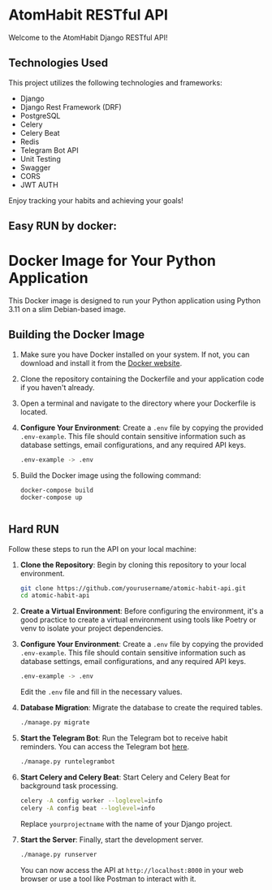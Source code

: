 # AtomHabit RESTful API

Welcome to the AtomHabit Django RESTful API!

## Technologies Used

This project utilizes the following technologies and frameworks:

- Django
- Django Rest Framework (DRF)
- PostgreSQL
- Celery
- Celery Beat
- Redis
- Telegram Bot API
- Unit Testing
- Swagger
- CORS
- JWT AUTH

Enjoy tracking your habits and achieving your goals!

## Easy RUN by docker:

# Docker Image for Your Python Application

This Docker image is designed to run your Python application using Python 3.11 on a slim Debian-based image.

## Building the Docker Image

1. Make sure you have Docker installed on your system. If not, you can download and install it from the [Docker website](https://www.docker.com/get-started).

2. Clone the repository containing the Dockerfile and your application code if you haven't already.

3. Open a terminal and navigate to the directory where your Dockerfile is located.

4. **Configure Your Environment**: Create a `.env` file by copying the provided `.env-example`. This file should contain sensitive information such as database settings, email configurations, and any required API keys.

    ```bash
    .env-example -> .env
    ```

5. Build the Docker image using the following command:
   ```shell
   docker-compose build 
   docker-compose up


## Hard RUN

Follow these steps to run the API on your local machine:

1. **Clone the Repository**: Begin by cloning this repository to your local environment.

    ```bash
    git clone https://github.com/yourusername/atomic-habit-api.git
    cd atomic-habit-api
    ```

2. **Create a Virtual Environment**: Before configuring the environment, it's a good practice to create a virtual environment using tools like Poetry or venv to isolate your project dependencies.

3. **Configure Your Environment**: Create a `.env` file by copying the provided `.env-example`. This file should contain sensitive information such as database settings, email configurations, and any required API keys.

    ```bash
    .env-example -> .env
    ```

    Edit the `.env` file and fill in the necessary values.

4. **Database Migration**: Migrate the database to create the required tables.

    ```bash
    ./manage.py migrate
    ```

5. **Start the Telegram Bot**: Run the Telegram bot to receive habit reminders. You can access the Telegram bot [here](https://t.me/AtomHabitsBot).

    ```bash
    ./manage.py runtelegrambot
    ```

6. **Start Celery and Celery Beat**: Start Celery and Celery Beat for background task processing.

    ```bash
    celery -A config worker --loglevel=info
    celery -A config beat --loglevel=info
    ```

    Replace `yourprojectname` with the name of your Django project.

7. **Start the Server**: Finally, start the development server.

    ```bash
    ./manage.py runserver
    ```

    You can now access the API at `http://localhost:8000` in your web browser or use a tool like Postman to interact with it.
